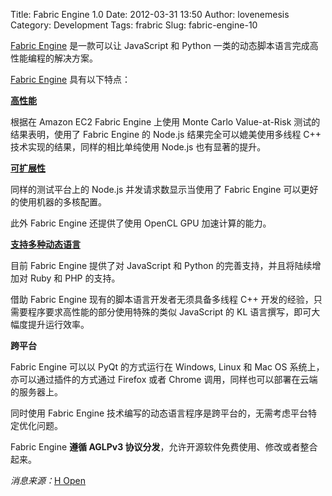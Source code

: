 Title: Fabric Engine 1.0
Date: 2012-03-31 13:50
Author: lovenemesis
Category: Development
Tags: frabric
Slug: fabric-engine-10

[Fabric Engine](http://fabricengine.com/) 是一款可以让 JavaScript 和
Python 一类的动态脚本语言完成高性能编程的解决方案。

[Fabric Engine](http://fabricengine.com/) 具有以下特点：

**[高性能](http://fabricengine.com/2011/11/server-performance-benchmarks/)**

根据在 Amazon EC2 Fabric Engine 上使用 Monte Carlo Value-at-Risk
测试的结果表明，使用了 Fabric Engine 的 Node.js
结果完全可以媲美使用多线程 C++ 技术实现的结果，同样的相比单纯使用
Node.js 也有显著的提升。

**[可扩展性](http://fabricengine.com/2011/12/benchmark-node-js-value-at-risk-web-service/)**

同样的测试平台上的 Node.js 并发请求数显示当使用了 Fabric Engine
可以更好的使用机器的多核配置。

此外 Fabric Engine 还提供了使用 OpenCL GPU 加速计算的能力。

**[支持多种动态语言](http://fabricengine.com/2011/12/nexalogy-uses-fabric-server-for-50x-performance-gain-over-php/)**

目前 Fabric Engine 提供了对 JavaScript 和 Python
的完善支持，并且将陆续增加对 Ruby 和 PHP 的支持。

借助 Fabric Engine 现有的脚本语言开发者无须具备多线程 C++
开发的经验，只需要程序要求高性能的部分使用特殊的类似 JavaScript 的 KL
语言撰写，即可大幅度提升运行效率。

**跨平台**

Fabric Engine 可以以 PyQt 的方式运行在 Windows, Linux 和 Mac OS
系统上，亦可以通过插件的方式通过 Firefox 或者 Chrome
调用，同样也可以部署在云端的服务器上。

同时使用 Fabric Engine
技术编写的动态语言程序是跨平台的，无需考虑平台特定优化问题。

Fabric Engine **遵循 AGLPv3
协议分发**，允许开源软件免费使用、修改或者整合起来。

*消息来源：*[H Open](http://fabricengine.com/)
